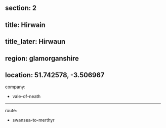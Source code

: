 section: 2
----
title: Hirwain
----
title_later: Hirwaun
----
region: glamorganshire
----
location: 51.742578, -3.506967
----
company:
- vale-of-neath
----
route:
- swansea-to-merthyr
